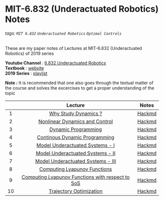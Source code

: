 # MIT-6.832 (Underactuated Robotics) Notes

###### tags: `MIT 6.832` `Underactuated Robotics` `Optimal Controls`

These are my paper notes of Lectures at MIT-6.832 (Underactuated Robotics) of 2019 series

**Youtube Channel** : [6.832 Underactuated Robotics](https://www.youtube.com/channel/UChfUOAhz7ynELF-s_1LPpWg)  
**Textbook** : [website](http://underactuated.csail.mit.edu/)  
**2019 Series** : [playlist](https://www.youtube.com/playlist?list=PLkx8KyIQkMfVG-tWyV3CcQbon0Mh5zYaj)

**Note :** It is recommended that one also goes through the textual matter of the course and solves the excercises to get a proper understanding of the topic

|    | Lecture                                                                          | Notes                                                         | 
|:-: | :---:                                                                            | :-:                                                           |
| 1  | [Why Study Dynamics ?](https://youtu.be/_1CtAHVea8I)                             | [Hackmd](https://hackmd.io/@16bggrZRTwyEEybTEZnBVw/H1lkxbXJw) |
| 2  | [Nonlinear Dynamics and Control](https://youtu.be/jvj4WefJ0S0)                   | [Hackmd](https://hackmd.io/@16bggrZRTwyEEybTEZnBVw/Sy0QEVEyP) |
| 3  | [Dynamic Programming](https://youtu.be/oaRB_NqOvSU)                              | [Hackmd](https://hackmd.io/@16bggrZRTwyEEybTEZnBVw/BJDLpE4kP) |   
| 4  | [Continous Dynamic Programming](https://youtu.be/bMiiC94FJ5E)                    | [Hackmd](https://hackmd.io/@16bggrZRTwyEEybTEZnBVw/B117n_HkD) |   
| 5  | [Model Underactuated Systems - I](https://youtu.be/VX86z8U4OsA)                  | [Hackmd](https://hackmd.io/@16bggrZRTwyEEybTEZnBVw/HJTc1YHkD) |   
| 6  | [Model Underactuated Systems - II](https://youtu.be/T-aON2JHajs)                 | [Hackmd](https://hackmd.io/@16bggrZRTwyEEybTEZnBVw/B1wAWKBkP) |   
| 7  | [Model Underactuated Systems - III](https://youtu.be/h5Po8WSaQcE)                | [Hackmd](https://hackmd.io/@16bggrZRTwyEEybTEZnBVw/HyAwXKHJP) |   
| 8  | [Computing Lyapunov Functions](https://youtu.be/x2-WsFxsNd0)                     | [Hackmd](https://hackmd.io/@16bggrZRTwyEEybTEZnBVw/rJfpLfZfP) | 
| 9  | [Computing Lyapunov Functions with respect to SoS](https://youtu.be/OOUBpAsJLrY) | [Hackmd](https://hackmd.io/@16bggrZRTwyEEybTEZnBVw/rJfpLfZfP) |   
| 10 | [Trajectory Optimization](https://youtu.be/uO9EP6FyeAE)                          | [Hackmd](https://hackmd.io/@16bggrZRTwyEEybTEZnBVw/ry5AnGZGD) |   



